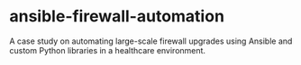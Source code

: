 # ansible-firewall-automation
A case study on automating large-scale firewall upgrades using Ansible and custom Python libraries in a healthcare environment.
